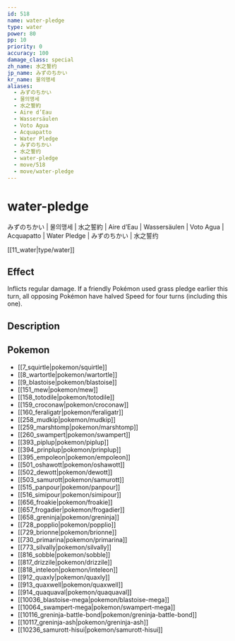 ```yaml
---
id: 518
name: water-pledge
type: water
power: 80
pp: 10
priority: 0
accuracy: 100
damage_class: special
zh_name: 水之誓约
jp_name: みずのちかい
kr_name: 물의맹세
aliases:
  - みずのちかい
  - 물의맹세
  - 水之誓約
  - Aire d’Eau
  - Wassersäulen
  - Voto Agua
  - Acquapatto
  - Water Pledge
  - みずのちかい
  - 水之誓约
  - water-pledge
  - move/518
  - move/water-pledge
---
```

# water-pledge
    
みずのちかい | 물의맹세 | 水之誓約 | Aire d’Eau | Wassersäulen | Voto Agua | Acquapatto | Water Pledge | みずのちかい | 水之誓约

[[11_water|type/water]]

## Effect

Inflicts regular damage.  If a friendly Pokémon used grass pledge earlier this turn, all opposing Pokémon have halved Speed for four turns (including this one).

## Description



## Pokemon

- [[7_squirtle|pokemon/squirtle]]
- [[8_wartortle|pokemon/wartortle]]
- [[9_blastoise|pokemon/blastoise]]
- [[151_mew|pokemon/mew]]
- [[158_totodile|pokemon/totodile]]
- [[159_croconaw|pokemon/croconaw]]
- [[160_feraligatr|pokemon/feraligatr]]
- [[258_mudkip|pokemon/mudkip]]
- [[259_marshtomp|pokemon/marshtomp]]
- [[260_swampert|pokemon/swampert]]
- [[393_piplup|pokemon/piplup]]
- [[394_prinplup|pokemon/prinplup]]
- [[395_empoleon|pokemon/empoleon]]
- [[501_oshawott|pokemon/oshawott]]
- [[502_dewott|pokemon/dewott]]
- [[503_samurott|pokemon/samurott]]
- [[515_panpour|pokemon/panpour]]
- [[516_simipour|pokemon/simipour]]
- [[656_froakie|pokemon/froakie]]
- [[657_frogadier|pokemon/frogadier]]
- [[658_greninja|pokemon/greninja]]
- [[728_popplio|pokemon/popplio]]
- [[729_brionne|pokemon/brionne]]
- [[730_primarina|pokemon/primarina]]
- [[773_silvally|pokemon/silvally]]
- [[816_sobble|pokemon/sobble]]
- [[817_drizzile|pokemon/drizzile]]
- [[818_inteleon|pokemon/inteleon]]
- [[912_quaxly|pokemon/quaxly]]
- [[913_quaxwell|pokemon/quaxwell]]
- [[914_quaquaval|pokemon/quaquaval]]
- [[10036_blastoise-mega|pokemon/blastoise-mega]]
- [[10064_swampert-mega|pokemon/swampert-mega]]
- [[10116_greninja-battle-bond|pokemon/greninja-battle-bond]]
- [[10117_greninja-ash|pokemon/greninja-ash]]
- [[10236_samurott-hisui|pokemon/samurott-hisui]]

